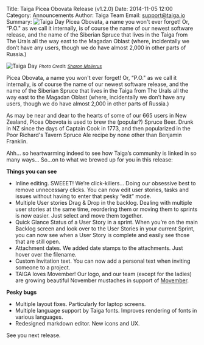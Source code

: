 Title: Taiga Picea Obovata Release (v1.2.0)
Date: 2014-11-05 12:00
Category: Announcements
Author: Taiga Team
Email: support@taiga.io
Summary: ![Taiga Day](/images/2014-11-05_changelog120/01.jpg) Picea Obovata, a name you won't ever forget! Or, “P.O." as we call it internally, is of course the name of our newest software release, and the name of the Siberian Spruce that lives in the Taiga from The Urals all the way east to the Magadan Oblast (where, incidentally we don’t have any users, though we do have almost 2,000 in other parts of Russia.)

![Taiga Day]({filename}/images/2014-11-05_changelog120/01.jpg)
<small>_Photo Credit: [Sharon Mollerus]_</small>

Picea Obovata, a name you won't ever forget! Or, “P.O." as we call it internally, is of course the name of our newest software release, and the name of the Siberian Spruce that lives in the Taiga from The Urals all the way east to the Magadan Oblast (where, incidentally we don’t have any users, though we do have almost 2,000 in other parts of Russia.)

As may be near and dear to the hearts of some of our 665 users in New Zealand, Picea Obovota is used to brew the (popular?) Spruce Beer. Drunk in NZ since the days of Captain Cook in 1773, and then popularized in the Poor Richard's Tavern Spruce Ale recipe by none other than Benjamin Franklin.

Ahh… so heartwarming indeed to see how Taiga’s community is linked in so many ways… So...on to what we brewed up for you in this release:

**Things you can see**

- Inline editing. SWEEET! We’re click-killers… Doing our obsessive best to remove unnecessary clicks. You can now edit user stories, tasks and issues without having to enter that pesky “edit” mode.
- Multiple User stories Drag & Drop in the backlog. Dealing with multiple user stories at the same time, reordering them or moving them to sprints is now easier. Just select and move them together.
- Quick Glance Status of a User Story in a sprint. When you’re on the main Backlog screen and look over to the User Stories in your current Sprint, you can now see when a User Story is complete and easily see those that are still open.
- Attachment dates. We added date stamps to the attachments. Just hover over the filename.
- Custom Invitation text. You can now add a personal text when inviting someone to a project.
- TAIGA loves Movember! Our logo, and our team (except for the ladies) are growing beautiful November mustaches in support of [Movember].

**Pesky bugs**

- Multiple layout fixes. Particularly for laptop screens.
- Multiple language support by Taiga fonts. Improves rendering of fonts in various languages.
- Redesigned markdown editor. New icons and UX.

See you next release.

[movember]: http://movember.com/
[Sharon Mollerus]: https://www.flickr.com/photos/clairity/
